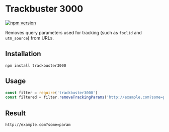 # Trackbuster 3000

[![npm version](https://badge.fury.io/js/trackbuster3000.svg)](https://badge.fury.io/js/trackbuster3000)

Removes query parameters used for tracking (such as `fbclid` and `utm_source`) from URLs. 

## Installation
```
npm install trackbuster3000
```

## Usage

```javascript
const filter = require('trackbuster3000')
const filtered = filter.removeTrackingParams('http://example.com?some=param&fbclid=evil')
```

## Result
```
http://example.com?some=param
```
